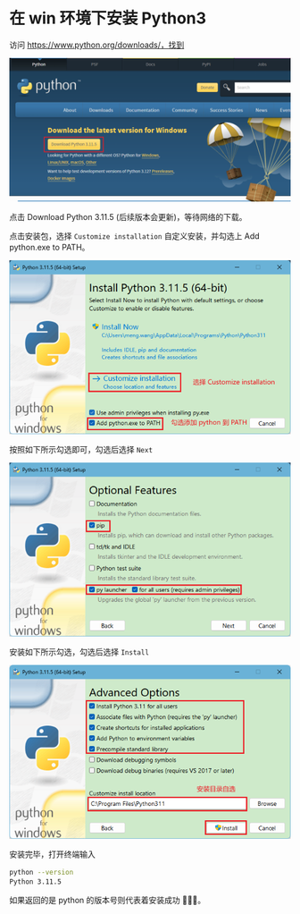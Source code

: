 # 在 win 环境下安装 Python3

访问 https://www.python.org/downloads/，找到

![](../images/1.png)

点击 Download Python 3.11.5 (后续版本会更新)，等待网络的下载。

点击安装包，选择 `Customize installation` 自定义安装，并勾选上 Add python.exe to PATH。

![](../images/2.png)

按照如下所示勾选即可，勾选后选择 `Next`

![](../images/3.png)

安装如下所示勾选，勾选后选择 `Install`

![](../images/4.png)

安装完毕，打开终端输入

``` bash
python --version
Python 3.11.5
```

如果返回的是 python 的版本号则代表着安装成功 🌹🌹🌹。